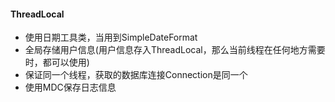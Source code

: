 #### ThreadLocal

- 使用日期工具类，当用到SimpleDateFormat
- 全局存储用户信息(用户信息存入ThreadLocal，那么当前线程在任何地方需要时，都可以使用)
- 保证同一个线程，获取的数据库连接Connection是同一个
- 使用MDC保存日志信息

